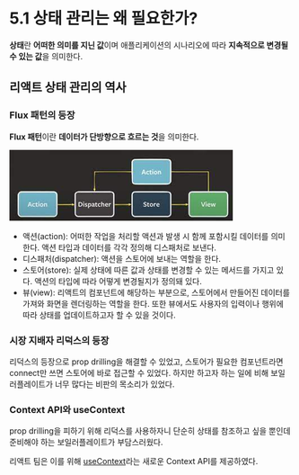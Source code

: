 # 5.1 상태 관리는 왜 필요한가?

**상태**란 **어떠한 의미를 지닌 값**이며 애플리케이션의 시나리오에 따라 **지속적으로 변경될 수 있는 값**을 의미한다.

## 리액트 상태 관리의 역사

### Flux 패턴의 등장

**Flux 패턴**이란 **데이터가 단방향으로 흐르는 것**을 의미한다.

![flux 패턴](image.png)

- 액션(action): 어떠한 작업을 처리할 액션과 발생 시 함께 포함시킬 데이터를 의미한다. 액션 타입과 데이터를 각각 정의해 디스패처로 보낸다.
- 디스패처(dispatcher): 액션을 스토어에 보내는 역할을 한다.
- 스토어(store): 실제 상태에 따른 값과 상태를 변경할 수 있는 메서드를 가지고 있다. 액션의 타입에 따라 어떻게 변경될지가 정의돼 있다.
- 뷰(view): 리액트의 컴포넌트에 해당하는 부분으로, 스토어에서 만들어진 데이터를 가져와 화면을 렌더링하는 역할을 한다. 또한 뷰에서도 사용자의 입력이나 행위에 따라 상태를 업데이트하고자 할 수 있을 것이다.

### 시장 지배자 리덕스의 등장

리덕스의 등장으로 prop drilling을 해결할 수 있었고, 스토어가 필요한 컴포넌트라면 connect만 쓰면 스토어에 바로 접근할 수 있었다. 하지만 하고자 하는 일에 비해 보일러플레이트가 너무 많다는 비판의 목소리가 있었다.

### Context API와 useContext

prop drilling을 피하기 위해 리덕스를 사용하자니 단순히 상태를 참조하고 싶을 뿐인데 준비해야 하는 보일러플레이트가 부담스러웠다.

리액트 팀은 이를 위해 [useContext](https://github.com/MDR-eact/modern-react-deep-dive/blob/main/MDR-eact/gs0428/Week4/3.1.md#usecontext)라는 새로운 Context API를 제공하였다.
